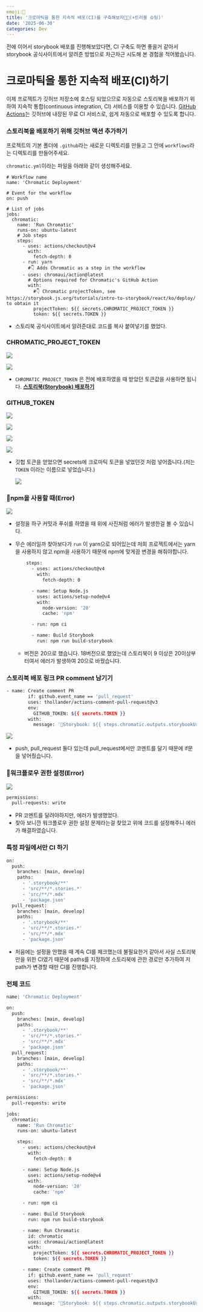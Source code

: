 ```yaml
---
emoji:📘
title: '크로마틱을 통한 지속적 배포(CI)를 구축해보자🙋🏻(+트러블 슈팅)'
date: '2025-06-30'
categories: Dev
---
```


전에 이어서 storybook 배포를 진행해보았다면, CI 구축도 하면 좋을거 같아서 storybook 공식사이트에서 알려준 방법으로 차근차근 시도해 본 경험을 적어봤습니다.

# 크로마틱을 통한 지속적 배포(CI)하기

이제 프로젝트가 깃허브 저장소에 호스팅 되었으므로 자동으로 스토리북을 배포하기 위하여 지속적 통합(continuous integration, CI) 서비스를 이용할 수 있습니다. [GitHub Actions](https://github.com/features/actions)는 깃허브에 내장된 무료 CI 서비스로, 쉽게 자동으로 배포할 수 있도록 합니다.

### **스토리북을 배포하기 위해 깃허브 액션 추가하기**

프로젝트의 기본 폴더에 `.github`라는 새로운 디렉토리를 만들고 그 안에 `workflows`라는 디렉토리를 만들어주세요.

`chromatic.yml`이라는 파일을 아래와 같이 생성해주세요.

```tsx
# Workflow name
name: 'Chromatic Deployment'

# Event for the workflow
on: push

# List of jobs
jobs:
  chromatic:
    name: 'Run Chromatic'
    runs-on: ubuntu-latest
    # Job steps
    steps:
      - uses: actions/checkout@v4
        with:
          fetch-depth: 0
      - run: yarn
        #👇 Adds Chromatic as a step in the workflow
      - uses: chromaui/action@latest
        # Options required for Chromatic's GitHub Action
        with:
          #👇 Chromatic projectToken, see https://storybook.js.org/tutorials/intro-to-storybook/react/ko/deploy/ to obtain it
          projectToken: ${{ secrets.CHROMATIC_PROJECT_TOKEN }}
          token: ${{ secrets.TOKEN }}

```

- 스토리북 공식사이트에서 알려준대로 코드를 복사 붙여넣기를 했었다.

### CHROMATIC_PROJECT_TOKEN

![](01.png)

![](02.png)

- `CHROMATIC_PROJECT_TOKEN` 은 전에 배포하였을 때 받았던 토큰값을 사용하면 됩니다. [**스토리북(Storybook) 배포하기**](https://www.notion.so/Storybook-214469c31ecd80299efaeac2f298aab1?pvs=21)

### GITHUB_TOKEN

![](03.png)

![](04.png)

![](05.png)

![](06.png)

- 깃헙 토큰을 얻었으면 secrets에 크로마틱 토큰을 넣었던것 처럼 넣어줍니다.(저는 `TOKEN` 이라는 이름으로 넣었습니다.)

  ![](07.png)

### 🚨npm을 사용할 때(Error)

![](08.png)

- 설정을 하구 커밋과 푸쉬를 하였을 때 위에 사진처럼 에러가 발생한걸 볼 수 있습니다.
- 무슨 에러일까 찾아보다가 `run` 이 yarn으로 되어있는데 저희 프로젝트에서는 yarn을 사용하지 않고 npm을 사용하기 때문에 npm에 맞게끔 변경을 해줘야합니다.

  ```bash
      steps:
        - uses: actions/checkout@v4
          with:
            fetch-depth: 0

        - name: Setup Node.js
          uses: actions/setup-node@v4
          with:
            node-version: '20'
            cache: 'npm'

        - run: npm ci

        - name: Build Storybook
          run: npm run build-storybook
  ```

  - 버전은 20으로 했습니다. 18버전으로 했었는데 스토리북이 9 이상은 20이상부터여서 에러가 발생하여 20으로 바꿨습니다.

### 스토리북 배포 링크 PR comment 남기기

```bash
- name: Create comment PR
        if: github.event_name == 'pull_request'
        uses: thollander/actions-comment-pull-request@v3
        env:
          GITHUB_TOKEN: ${{ secrets.TOKEN }}
        with:
          message: '🚨Storybook: ${{ steps.chromatic.outputs.storybookUrl }}'

```

![](09.png)

- push, pull_request 둘다 있는데 pull_request에서만 코멘트를 달기 때문에 if문을 넣어줬습니다.

### 🚨워크플로우 권한 설정(Error)

![](10.png)

```bash
permissions:
  pull-requests: write
```

- PR 코멘트를 달려야하지만, 에러가 발생했었다.
- 찾아 보니깐 워크플로우 권한 설정 문제라는걸 찾았고 위에 코드를 설정해주니 에러가 해결하였습니다.

### 특정 파일에서만 CI 하기

```bash
on:
  push:
    branches: [main, develop]
    paths:
      - '.storybook/**'
      - 'src/**/*.stories.*'
      - 'src/**/*.mdx'
      - 'package.json'
  pull_request:
    branches: [main, develop]
    paths:
      - '.storybook/**'
      - 'src/**/*.stories.*'
      - 'src/**/*.mdx'
      - 'package.json'
```

- 처음에는 설정을 안했을 때 계속 CI를 체크했는데 불필요한거 같아서 사실 스토리북만을 위한 CI였기 때문에 paths를 지정하여 스토리북에 관한 경로만 추가하여 저 path가 변경할 때만 CI를 진행합니다.

### 전체 코드

```bash
name: 'Chromatic Deployment'

on:
  push:
    branches: [main, develop]
    paths:
      - '.storybook/**'
      - 'src/**/*.stories.*'
      - 'src/**/*.mdx'
      - 'package.json'
  pull_request:
    branches: [main, develop]
    paths:
      - '.storybook/**'
      - 'src/**/*.stories.*'
      - 'src/**/*.mdx'
      - 'package.json'

permissions:
  pull-requests: write

jobs:
  chromatic:
    name: 'Run Chromatic'
    runs-on: ubuntu-latest

    steps:
      - uses: actions/checkout@v4
        with:
          fetch-depth: 0

      - name: Setup Node.js
        uses: actions/setup-node@v4
        with:
          node-version: '20'
          cache: 'npm'

      - run: npm ci

      - name: Build Storybook
        run: npm run build-storybook

      - name: Run Chromatic
        id: chromatic
        uses: chromaui/action@latest
        with:
          projectToken: ${{ secrets.CHROMATIC_PROJECT_TOKEN }}
          token: ${{ secrets.TOKEN }}

      - name: Create comment PR
        if: github.event_name == 'pull_request'
        uses: thollander/actions-comment-pull-request@v3
        env:
          GITHUB_TOKEN: ${{ secrets.TOKEN }}
        with:
          message: '🚨Storybook: ${{ steps.chromatic.outputs.storybookUrl }}'

```

```toc

```

